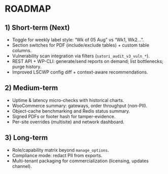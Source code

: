 # ROADMAP

## 1) Short-term (Next)
- Toggle for weekly label style: “Wk of 05 Aug” vs “Wk1, Wk2…”.
- Section switches for PDF (include/exclude tables) + custom table columns.
- Vulnerability scan integration via filters (`satori_audit_v3_vuln_*`).
- REST API + WP-CLI: generate/send reports on demand; list bottlenecks; purge history.
- Improved LSCWP config diff + context-aware recommendations.

## 2) Medium-term
- Uptime & latency micro-checks with historical charts.
- WooCommerce summary: gateways, order throughput (non-PII).
- Object-cache benchmarking and Redis status summary.
- Signed PDFs or footer hash for tamper-evidence.
- Per-site overrides (multisite) and network dashboard.

## 3) Long-term
- Role/capability matrix beyond `manage_options`.
- Compliance mode: redact PII from exports.
- Multi-tenant packaging for commercialization (licensing, updates channel).
